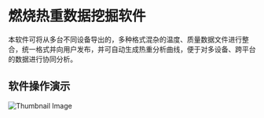 # 燃烧热重数据挖掘软件

本软件可将从多台不同设备导出的，多种格式混杂的温度、质量数据文件进行整合，统一格式并向用户发布，并可自动生成热重分析曲线，便于对多设备、跨平台的数据进行协同分析。

## 软件操作演示

![Thumbnail Image](results/demo_vedio.gif?raw=true)
